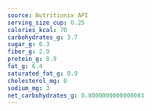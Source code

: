 ```yaml
---
source: Nutritionix API
serving_size_cup: 0.25
calories_kcal: 70
carbohydrates_g: 3.7
sugar_g: 0.3
fiber_g: 2.9
protein_g: 0.9
fat_g: 6.4
saturated_fat_g: 0.9
cholesterol_mg: 0
sodium_mg: 3
net_carbohydrates_g: 0.8000000000000003
---
```


